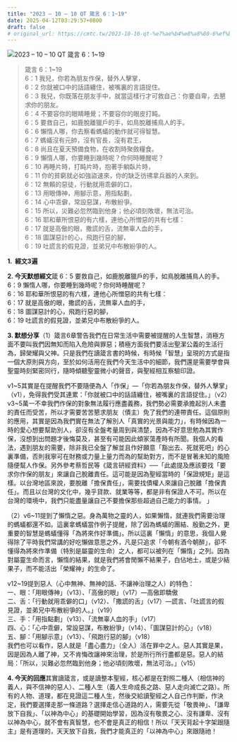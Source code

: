 ```yaml
---
title: "2023 – 10 – 10 QT 箴言 6：1~19"
date: 2025-04-12T03:29:57+0800
draft: false
# original_url: https://cmtc.tw/2023-10-10-qt-%e7%ae%b4%e8%a8%80-6%ef%bc%9a119
---
```


![2023 – 10 – 10 QT  箴言 6：1~19](/images/qt.jpg  "2023 – 10 – 10 QT  箴言 6：1~19")

> 箴言 6：1~19  
> 6：1 我兒，你若為朋友作保，替外人擊掌，  
> 6：2 你就被口中的話語纏住，被嘴裏的言語捉住。  
> 6：3 我兒，你既落在朋友手中，就當這樣行才可救自己：你要自卑，去懇求你的朋友。  
> 6：4 不要容你的眼睛睡覺；不要容你的眼皮打盹。  
> 6：5 要救自己，如鹿脫離獵戶的手，如鳥脫離捕鳥人的手。  
> 6：6 懶惰人哪，你去察看螞蟻的動作就可得智慧。  
> 6：7 螞蟻沒有元帥，沒有官長，沒有君王，  
> 6：8 尚且在夏天預備食物，在收割時聚斂糧食。  
> 6：9 懶惰人哪，你要睡到幾時呢？你何時睡醒呢？  
> 6：10 再睡片時，打盹片時，抱著手躺臥片時，  
> 6：11 你的貧窮就必如強盜速來，你的缺乏彷彿拿兵器的人來到。  
> 6：12 無賴的惡徒，行動就用乖僻的口，  
> 6：13 用眼傳神，用腳示意，用指點劃，  
> 6：14 心中乖僻，常設惡謀，布散紛爭。  
> 6：15 所以，災難必忽然臨到他身；他必頃刻敗壞，無法可治。  
> 6：16 耶和華所恨惡的有六樣，連他心所憎惡的共有七樣：  
> 6：17 就是高傲的眼，撒謊的舌，流無辜人血的手，  
> 6：18 圖謀惡計的心，飛跑行惡的腳，  
> 6：19 吐謊言的假見證，並弟兄中布散紛爭的人。

**1.  經文3遍**

**2. 今天默想經文**箴 6：5 要救自己，如鹿脫離獵戶的手，如鳥脫離捕鳥人的手。  
6：9 懶惰人哪，你要睡到幾時呢？你何時睡醒呢？  
6：16 耶和華所恨惡的有六樣，連他心所憎惡的共有七樣：  
6：17 就是高傲的眼，撒謊的舌，流無辜人血的手，  
6：18 圖謀惡計的心，飛跑行惡的腳，  
6：19 吐謊言的假見證，並弟兄中布散紛爭的人。

**3. 默想分享**（1）箴言6章警告我們在日常生活中需要被提醒的人生智慧，消極方面不要叫我們因無知而陷入危險與罪惡；積極方面我們要活出聖潔公義的生活行為，歸榮耀與父神。只是我們在讀箴言書的時候，有時候「智慧」呈現的方式是指一個大原則與方向，至於如何活用在我們今天生活中的細節，我們還是需要學會與聖靈時刻緊密同行，隨時傾聽聖靈微小的聲音，與聖經相互察驗印證。

v1~5其實是在提醒我們不要隨便為人「作保」—「你若為朋友作保，替外人擊掌」（v1），免得我們受其連累：「你就被口中的話語纏住，被嘴裏的言語捉住。」（v2）v3~5萬一不幸我們作保的對象無法履行應盡義務，我們勢必需要承擔起別人未盡的責任而受苦，所以才需要苦苦懇求朋友（債主）免了我們的連帶責任。這個原則的應用，其實是因為我們實在無法了解別人「真實的光景與能力」，有時候因為一時的愛心想要幫助別人，卻沒有全盤考量周到與清楚，因為不好意思勉為其實作保，沒想到出問題才後悔莫及，甚至有可能因此傾家蕩產時有所聞。我個人的看法，遇到朋友的需要，除非我已全盤了解並且作好願意「豁出去、死就死吧」的心裏準備，否則我寧可在財務或力量上量力而為的幫助對方，而不是冒著未知的風險隨便幫人作保。另外參考蔡哲民等《箴言研經資料》──「此處提及應該要找「要求你作保的朋友」來讓自己脫離責任。這可能是因為聖經當時的「保證規矩」是這樣。以台灣地區來說，要脫離「擔保責任」，需要找債權人來讓自己脫離「擔保責任」。而且以台灣的文化中，幾乎貸款、就業等等，都是非有保證人不可。所以在台灣的環境中，我們只能盡量讓自己不要擔保那些超過自己能力的事情。 」

（2）v6~11提到了懶惰之惡。身為萬物之靈的人，如果懶惰，就連我們需要治理的螞蟻都還不如。這裏拿螞蟻當作例子提醒，除了因為螞蟻的團結、殷勤之外，更重要的智慧是螞蟻懂得「為將來作好準備」。所以這裏「懶惰」的意思，我個人覺得除了平時我們常講的好吃懶做意思之外，凡是只追求「今朝有酒今朝醉」，卻不懂得為將來作準備（特別是屬靈的生命）之人，都可以被列在「懶惰」之列。因為對屬靈生命而言，懶惰的結果，就是我們將會閒懶不結果子，白佔地土，或是少結果子，而不能活出「榮耀神」的生命了。

v12~19提到惡人（心中無神、無神的話、不讓神治理之人）的特色：  
一、眼：「用眼傳神」（v13）、「高傲的眼」（v17）—高傲即驕傲  
二、舌：「行動就用乖僻的口」（v12）、「撒謊的舌」（v17）—謊言、「吐謊言的假見證，並弟兄中布散紛爭的人。」（v19）  
三、手：「用指點劃」（v13）、「流無辜人血的手」（v17）  
四、心：「心中乖僻，常設惡謀，布散紛爭」（v14）、「圖謀惡計的心」（v18）  
五、腳：「用腳示意」（v13）、「飛跑行惡的腳」（v18）  
我們也可以看作，惡人就是「盡心盡力」（全人）活在罪中之人。惡人其實是果，因是因為人離了神，又不肯悔改讓神來治理，於是所行所行盡都是惡。惡人的結局：「所以，災難必忽然臨到他身；他必頃刻敗壞，無法可治。」（v15）

**4. 今天的回應**其實讀箴言，或是讀整本聖經，核心都是在對照二種人（相信神的義人，與不信神的惡人）、二種人生（義人生命成長之路、惡人走向滅亡之路）。所有的人物、道理，都在見證這二種人生，然後交給讀聖經之人自己作判斷，作決定，我們要選擇走那一條道路？選擇走信心道路的人，需要先從「敬畏神」、「謙卑放下自我」、「以神為中心」的基礎開始學習，因為沒有敬畏之心、沒有謙卑、沒有以神為中心，就不會有真智慧，也不會是真正的相信！所以「天天背起十字架跟隨主」是有道理的，天天放下自我，我們才能真正的「以神為中心」來跟隨祂！